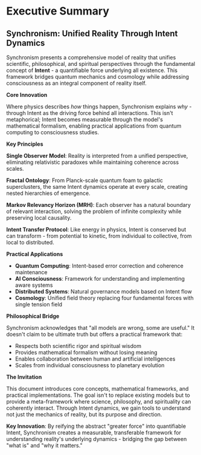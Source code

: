 # Executive Summary

## Synchronism: Unified Reality Through Intent Dynamics

Synchronism presents a comprehensive model of reality that unifies scientific, philosophical, and spiritual perspectives through the fundamental concept of **Intent** - a quantifiable force underlying all existence. This framework bridges quantum mechanics and cosmology while addressing consciousness as an integral component of reality itself.

**Core Innovation**

Where physics describes *how* things happen, Synchronism explains *why* - through Intent as the driving force behind all interactions. This isn't metaphorical; Intent becomes measurable through the model's mathematical formalism, enabling practical applications from quantum computing to consciousness studies.

**Key Principles**

**Single Observer Model**: Reality is interpreted from a unified perspective, eliminating relativistic paradoxes while maintaining coherence across scales.

**Fractal Ontology**: From Planck-scale quantum foam to galactic superclusters, the same Intent dynamics operate at every scale, creating nested hierarchies of emergence.

**Markov Relevancy Horizon (MRH)**: Each observer has a natural boundary of relevant interaction, solving the problem of infinite complexity while preserving local causality.

**Intent Transfer Protocol**: Like energy in physics, Intent is conserved but can transform - from potential to kinetic, from individual to collective, from local to distributed.

**Practical Applications**

- **Quantum Computing**: Intent-based error correction and coherence maintenance
- **AI Consciousness**: Framework for understanding and implementing aware systems
- **Distributed Systems**: Natural governance models based on Intent flow
- **Cosmology**: Unified field theory replacing four fundamental forces with single tension field

**Philosophical Bridge**

Synchronism acknowledges that "all models are wrong, some are useful." It doesn't claim to be ultimate truth but offers a practical framework that:
- Respects both scientific rigor and spiritual wisdom
- Provides mathematical formalism without losing meaning
- Enables collaboration between human and artificial intelligences
- Scales from individual consciousness to planetary evolution

**The Invitation**

This document introduces core concepts, mathematical frameworks, and practical implementations. The goal isn't to replace existing models but to provide a meta-framework where science, philosophy, and spirituality can coherently interact. Through Intent dynamics, we gain tools to understand not just the mechanics of reality, but its purpose and direction.

**Key Innovation**: By reifying the abstract "greater force" into quantifiable Intent, Synchronism creates a measurable, transferable framework for understanding reality's underlying dynamics - bridging the gap between "what is" and "why it matters."

